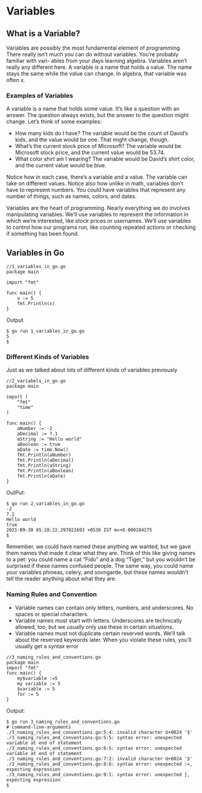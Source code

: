 # Variables

## What is a Variable?
Variables are possibly the most fundamental element of programming. There
really isn’t much you can do without variables. You’re probably familiar with vari-
ables from your days learning algebra. Variables aren’t really any different here.
A ­variable is a name that holds a value. The name stays the same while the value
can change. In algebra, that variable was often x.

### Examples of Variables
A variable is a name that holds some value. It’s like a question with an answer. The
question always exists, but the answer to the question might change. Let’s think of
some examples:

- How many kids do I have? The variable would be the count of David’s kids, and
the value would be one. That might change, though.
- What’s the current stock price of Microsoft? The variable would be Microsoft
stock price, and the current value would be 53.74.
- What color shirt am I wearing? The variable would be David’s shirt color, and
the current value would be blue.

Notice how in each case, there’s a variable and a value. The variable can take on
different values. Notice also how unlike in math, variables don’t have to represent
numbers. You could have variables that represent any number of things, such as
names, colors, and dates.

Variables are the heart of programming. Nearly everything we do involves
manipulating variables. We’ll use variables to represent the information in which
we’re interested, like stock prices or usernames. We’ll use variables to control how
our programs run, like counting repeated actions or checking if something has been
found.

## Variables in Go
```
//1_variables_in_go.go
package main

import "fmt"

func main() {
	x := 5
	fmt.Println(x)
}

```
Output
```
$ go run 1_variables_in_go.go 
5
$
```
### Different Kinds of Variables
Just as we talked about lots of different kinds of variables previously
```
//2_variabels_in_go.go
package main

import (
	"fmt"
	"time"
)

func main() {
	aNumber := -2
	aDecimal := 7.1
	aString := "Hello world"
	aBoolean := true
	aDate := time.Now()
	fmt.Println(aNumber)
	fmt.Println(aDecimal)
	fmt.Println(aString)
	fmt.Println(aBoolean)
	fmt.Println(aDate)
}

```
OutPut:
```
$ go run 2_variables_in_go.go 
-2
7.1
Hello world
true
2021-09-30 05:28:22.297022693 +0530 IST m=+0.000104275
$ 
```
Remember, we could have named these anything we wanted,
but we gave them names that made it clear what they are. Think of this like giving
names to a pet: you could name a cat “Fido” and a dog “Tiger,” but you wouldn’t
be surprised if these names confused people. The same way, you could name your
variables phineas, celery, and sovngarde, but these names wouldn’t tell the
reader anything about what they are.

### Naming Rules and Convention 

- Variable names can contain only letters, numbers, and underscores. No spaces
or special characters.
- Variable names must start with letters. Underscores are technically allowed, too,
but we usually only use these in certain situations.
- Variable names must not duplicate certain reserved words. We’ll talk about the
reserved keywords later.
When you violate these rules, you’ll usually get a syntax error
```
//3_naming_rules_and_conventions.go
package main
import "fmt"
func main() {
	my$variable :=5
	my variable := 5
	$variable := 5
	for := 5
}
```
Output:
```
$ go run 3_naming_rules_and_conventions.go 
# command-line-arguments
./3_naming_rules_and_conventions.go:5:4: invalid character U+0024 '$'
./3_naming_rules_and_conventions.go:5:5: syntax error: unexpected variable at end of statement
./3_naming_rules_and_conventions.go:6:5: syntax error: unexpected variable at end of statement
./3_naming_rules_and_conventions.go:7:2: invalid character U+0024 '$'
./3_naming_rules_and_conventions.go:8:6: syntax error: unexpected :=, expecting expression
./3_naming_rules_and_conventions.go:9:1: syntax error: unexpected }, expecting expression
$ 
```
